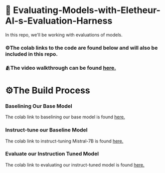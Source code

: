 # 🤖 Evaluating-Models-with-Eletheur-AI-s-Evaluation-Harness

In this repo, we'll be working with evaluations of models. 

### ⚙️The colab links to the code are found below and will also be included in this repo.

### 🫂The video walkthrough can be found [here.](https://www.loom.com/share/1cbaad0cc8d846d7983786e8c72b5b57?sid=b96c959e-f38f-4f7f-9eae-389f1fadc6b5) 

# ⚙️The Build Process

### Baselining Our Base Model
The colab link to baselining our base model is found [here.](https://colab.research.google.com/drive/1ze3cbPvBcpPFDG8sSoc4jlqMsd3kiXcr?usp=sharing)

### Instruct-tune our Baseline Model
The colab link to instruct-tuning Mistral-7B is found [here.](https://colab.research.google.com/drive/1PAGz2RnMuMgWZqh7YNRAQwGSGSqPl6Es?usp=sharing)

### Evaluate our Instruction Tuned Model
The colab link to evaluating our instruct-tuned model is found [here.](https://colab.research.google.com/drive/17dAWoT8FYpfadJV2-0kHfeouEmYrkmFq?usp=sharing)
